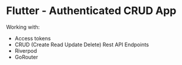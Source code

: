 # Flutter - Authenticated CRUD App 

Working with:

* Access tokens
* CRUD (Create Read Update Delete) Rest API Endpoints
* Riverpod
* GoRouter



